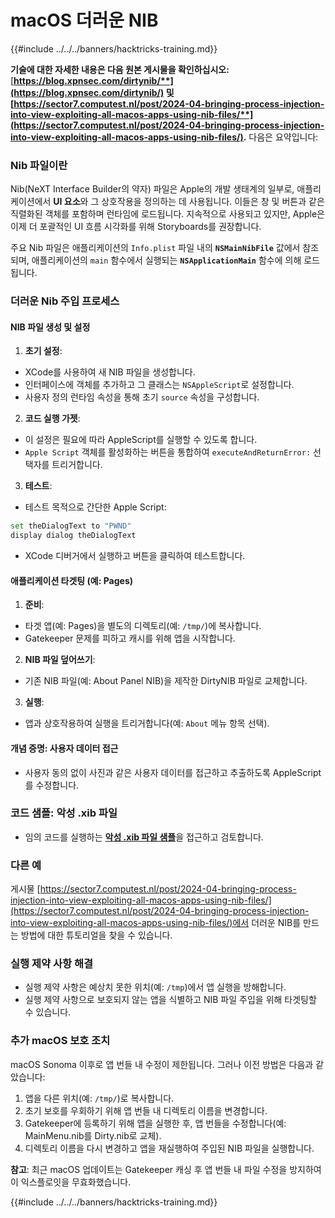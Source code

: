 # macOS 더러운 NIB

{{#include ../../../banners/hacktricks-training.md}}

**기술에 대한 자세한 내용은 다음 원본 게시물을 확인하십시오:** [**https://blog.xpnsec.com/dirtynib/**](https://blog.xpnsec.com/dirtynib/) 및 [**https://sector7.computest.nl/post/2024-04-bringing-process-injection-into-view-exploiting-all-macos-apps-using-nib-files/**](https://sector7.computest.nl/post/2024-04-bringing-process-injection-into-view-exploiting-all-macos-apps-using-nib-files/)**.** 다음은 요약입니다:

### Nib 파일이란

Nib(NeXT Interface Builder의 약자) 파일은 Apple의 개발 생태계의 일부로, 애플리케이션에서 **UI 요소**와 그 상호작용을 정의하는 데 사용됩니다. 이들은 창 및 버튼과 같은 직렬화된 객체를 포함하며 런타임에 로드됩니다. 지속적으로 사용되고 있지만, Apple은 이제 더 포괄적인 UI 흐름 시각화를 위해 Storyboards를 권장합니다.

주요 Nib 파일은 애플리케이션의 `Info.plist` 파일 내의 **`NSMainNibFile`** 값에서 참조되며, 애플리케이션의 `main` 함수에서 실행되는 **`NSApplicationMain`** 함수에 의해 로드됩니다.

### 더러운 Nib 주입 프로세스

#### NIB 파일 생성 및 설정

1. **초기 설정**:
- XCode를 사용하여 새 NIB 파일을 생성합니다.
- 인터페이스에 객체를 추가하고 그 클래스는 `NSAppleScript`로 설정합니다.
- 사용자 정의 런타임 속성을 통해 초기 `source` 속성을 구성합니다.
2. **코드 실행 가젯**:
- 이 설정은 필요에 따라 AppleScript를 실행할 수 있도록 합니다.
- `Apple Script` 객체를 활성화하는 버튼을 통합하여 `executeAndReturnError:` 선택자를 트리거합니다.
3. **테스트**:

- 테스트 목적으로 간단한 Apple Script:

```bash
set theDialogText to "PWND"
display dialog theDialogText
```

- XCode 디버거에서 실행하고 버튼을 클릭하여 테스트합니다.

#### 애플리케이션 타겟팅 (예: Pages)

1. **준비**:
- 타겟 앱(예: Pages)을 별도의 디렉토리(예: `/tmp/`)에 복사합니다.
- Gatekeeper 문제를 피하고 캐시를 위해 앱을 시작합니다.
2. **NIB 파일 덮어쓰기**:
- 기존 NIB 파일(예: About Panel NIB)을 제작한 DirtyNIB 파일로 교체합니다.
3. **실행**:
- 앱과 상호작용하여 실행을 트리거합니다(예: `About` 메뉴 항목 선택).

#### 개념 증명: 사용자 데이터 접근

- 사용자 동의 없이 사진과 같은 사용자 데이터를 접근하고 추출하도록 AppleScript를 수정합니다.

### 코드 샘플: 악성 .xib 파일

- 임의 코드를 실행하는 [**악성 .xib 파일 샘플**](https://gist.github.com/xpn/16bfbe5a3f64fedfcc1822d0562636b4)을 접근하고 검토합니다.

### 다른 예

게시물 [https://sector7.computest.nl/post/2024-04-bringing-process-injection-into-view-exploiting-all-macos-apps-using-nib-files/](https://sector7.computest.nl/post/2024-04-bringing-process-injection-into-view-exploiting-all-macos-apps-using-nib-files/)에서 더러운 NIB를 만드는 방법에 대한 튜토리얼을 찾을 수 있습니다.&#x20;

### 실행 제약 사항 해결

- 실행 제약 사항은 예상치 못한 위치(예: `/tmp`)에서 앱 실행을 방해합니다.
- 실행 제약 사항으로 보호되지 않는 앱을 식별하고 NIB 파일 주입을 위해 타겟팅할 수 있습니다.

### 추가 macOS 보호 조치

macOS Sonoma 이후로 앱 번들 내 수정이 제한됩니다. 그러나 이전 방법은 다음과 같았습니다:

1. 앱을 다른 위치(예: `/tmp/`)로 복사합니다.
2. 초기 보호를 우회하기 위해 앱 번들 내 디렉토리 이름을 변경합니다.
3. Gatekeeper에 등록하기 위해 앱을 실행한 후, 앱 번들을 수정합니다(예: MainMenu.nib를 Dirty.nib로 교체).
4. 디렉토리 이름을 다시 변경하고 앱을 재실행하여 주입된 NIB 파일을 실행합니다.

**참고**: 최근 macOS 업데이트는 Gatekeeper 캐싱 후 앱 번들 내 파일 수정을 방지하여 이 익스플로잇을 무효화했습니다.

{{#include ../../../banners/hacktricks-training.md}}
